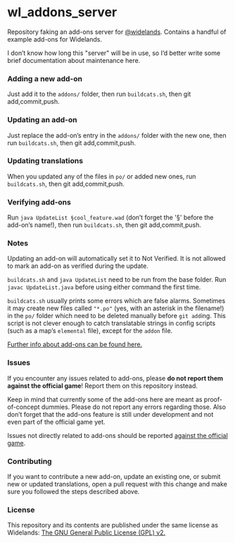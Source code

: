 # wl_addons_server
Repository faking an add-ons server for [@widelands](https://github.com/widelands/widelands). Contains a handful of example add-ons for Widelands.

I don’t know how long this "server" will be in use, so I’d better write some brief documentation about maintenance here.

### Adding a new add-on

Just add it to the `addons/` folder, then run `buildcats.sh`, then git add,commit,push.

### Updating an add-on

Just replace the add-on’s entry in the `addons/` folder with the new one, then run `buildcats.sh`, then git add,commit,push.

### Updating translations

When you updated any of the files in `po/` or added new ones, run `buildcats.sh`, then git add,commit,push.

### Verifying add-ons

Run `java UpdateList §cool_feature.wad` (don’t forget the '§' before the add-on’s name!), then run `buildcats.sh`, then git add,commit,push.

### Notes

Updating an add-on will automatically set it to Not Verified. It is not allowed to mark an add-on as verified during the update.

`buildcats.sh` and `java UpdateList` need to be run from the base folder. Run `javac UpdateList.java` before using either command the first time.

`buildcats.sh` usually prints some errors which are false alarms. Sometimes it may create new files called `"*.po"` (yes, with an asterisk in the filename!) in the `po/` folder which need to be deleted manually before `git add`ing. This script is not clever enough to catch translatable strings in config scripts (such as a map’s `elemental` file), except for the `addon` file.

[Further info about add-ons can be found here.](https://github.com/Noordfrees/widelands/blob/addons/doc/sphinx/source/add-ons.rst)

### Issues

If you encounter any issues related to add-ons, please **do not report them against the official game**! Report them on this repository instead.

Keep in mind that currently some of the add-ons here are meant as proof-of-concept dummies. Please do not report any errors regarding those. Also don’t forget that the add-ons feature is still under development and not even part of the official game yet.

Issues not directly related to add-ons should be reported [against the official game](https://github.com/widelands/widelands/issues).

### Contributing

If you want to contribute a new add-on, update an existing one, or submit new or updated translations, open a pull request with this change and make sure you followed the steps described above.

### License

This repository and its contents are published under the same license as Widelands: [The GNU General Public License (GPL) v2.](https://github.com/widelands/widelands/blob/master/COPYING)
